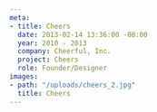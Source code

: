 ```yaml
---
meta:
- title: Cheers
  date: 2013-02-14 13:36:00 -08:00
  year: 2010 - 2013
  company: Cheerful, Inc.
  project: Cheers
  role: Founder/Designer
images:
- path: "/uploads/cheers_2.jpg"
  title: Cheers
---
```


